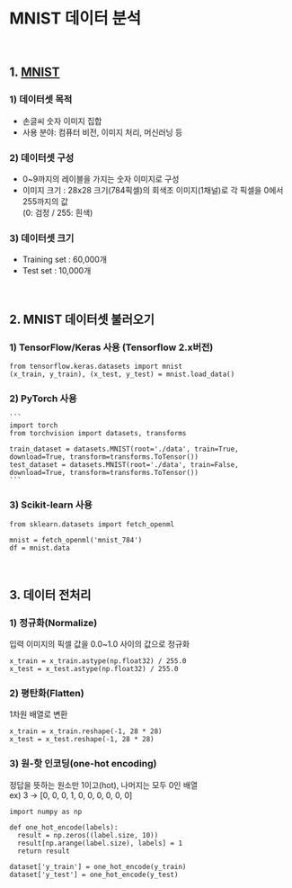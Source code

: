 # MNIST 데이터 분석

<br>

## 1. [MNIST](https://yann.lecun.com/exdb/mnist/)

### 1) 데이터셋 목적
- 손글씨 숫자 이미지 집합
- 사용 분야: 컴퓨터 비전, 이미지 처리, 머신러닝 등

### 2) 데이터셋 구성
- 0~9까지의 레이블을 가지는 숫자 이미지로 구성
- 이미지 크기 : 28x28 크기(784픽셀)의 회색조 이미지(1채널)로 각 픽셀을 0에서 255까지의 값<br>
  (0: 검정 / 255: 흰색)

### 3) 데이터셋 크기
- Training set : 60,000개
- Test set : 10,000개

<br>

## 2. MNIST 데이터셋 불러오기

### 1) TensorFlow/Keras 사용 (Tensorflow 2.x버전)
   ```
   from tensorflow.keras.datasets import mnist
   (x_train, y_train), (x_test, y_test) = mnist.load_data()
   ```

### 2) PyTorch 사용
    ```
    import torch
    from torchvision import datasets, transforms
    
    train_dataset = datasets.MNIST(root='./data', train=True, download=True, transform=transforms.ToTensor())
    test_dataset = datasets.MNIST(root='./data', train=False, download=True, transform=transforms.ToTensor())
    ```

### 3) Scikit-learn 사용
   ```
   from sklearn.datasets import fetch_openml

   mnist = fetch_openml('mnist_784')
   df = mnist.data
   ```

<br>

## 3. 데이터 전처리

### 1) 정규화(Normalize)
입력 이미지의 픽셀 값을 0.0~1.0 사이의 값으로 정규화
   ```
   x_train = x_train.astype(np.float32) / 255.0
   x_test = x_test.astype(np.float32) / 255.0
   ```
### 2) 평탄화(Flatten)
1차원 배열로 변환
   ```
   x_train = x_train.reshape(-1, 28 * 28)
   x_test = x_test.reshape(-1, 28 * 28)
   ```
### 3) 원-핫 인코딩(one-hot encoding)
정답을 뜻하는 원소만 1이고(hot), 나머지는 모두 0인 배열<br>
ex) 3 → [0, 0, 0, 1, 0, 0, 0, 0, 0, 0]
   ```
   import numpy as np

   def one_hot_encode(labels):
     result = np.zeros((label.size, 10))
     result[np.arange(label.size), labels] = 1
     return result

   dataset['y_train'] = one_hot_encode(y_train)
   dataset['y_test'] = one_hot_encode(y_test)  
   ```
